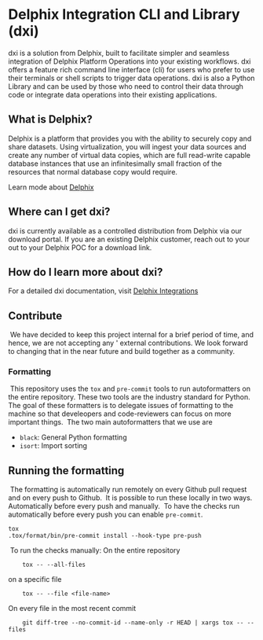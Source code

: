 # Delphix Integration CLI and Library (dxi)
dxi is a solution from Delphix, 
built to facilitate simpler and seamless integration of Delphix Platform Operations into your existing workflows. 
dxi offers a feature rich command line interface (cli) for users who prefer to use their terminals or shell scripts to trigger data operations. 
dxi is also a Python Library and can be used by those who need to control their data through code or integrate data operations into their existing applications.
​

## What is Delphix? 
Delphix is a platform that provides you with the ability to securely copy and share datasets. 
Using virtualization, you will ingest your data sources and create any number of virtual data copies, 
which are full read-write capable database instances that use an infinitesimally small fraction of the 
resources that normal database copy would require. ​

Learn mode about [Delphix](http://www.delphix.com)

## Where can I get dxi?
dxi is currently available as a controlled distribution from Delphix via our download portal. 
If you are an existing Delphix customer, reach out to your out to your Delphix POC for a download link.
​

## How do I learn more about dxi? 
For a detailed dxi documentation, visit [Delphix Integrations](https://delphix.github.io/hubs/)
​

## <a id="contribute"></a>Contribute
​
We have decided to keep this project internal for a brief period of time, and hence, we are not accepting any '
external contributions.
We look forward to changing that in the near future and build together as a community.
​


### Formatting
​
This repository uses the `tox` and `pre-commit` tools to run
autoformatters on the entire repository. These two tools are the
industry standard for Python. 
The goal of these formatters is to
delegate issues of formatting to the machine so that develeopers and
code-reviewers can focus on more important things.
​
The two main autoformatters that we use are
 - `black`: General Python formatting
 - `isort`: Import sorting
​
## Running the formatting
​
The formatting is automatically run remotely on every Github pull
request and on every push to Github.
​
It is possible to run these locally in two ways. Automatically before
every push and manually.
​
To have the checks run automatically before every push you can enable
`pre-commit`.
​
```
tox
.tox/format/bin/pre-commit install --hook-type pre-push
```
​
To run the checks manually:
On the entire repository
```
	tox -- --all-files
```
on a specific file
```
	tox -- --file <file-name>
```
On every file in the most recent commit
```
    git diff-tree --no-commit-id --name-only -r HEAD | xargs tox -- --files
```
​